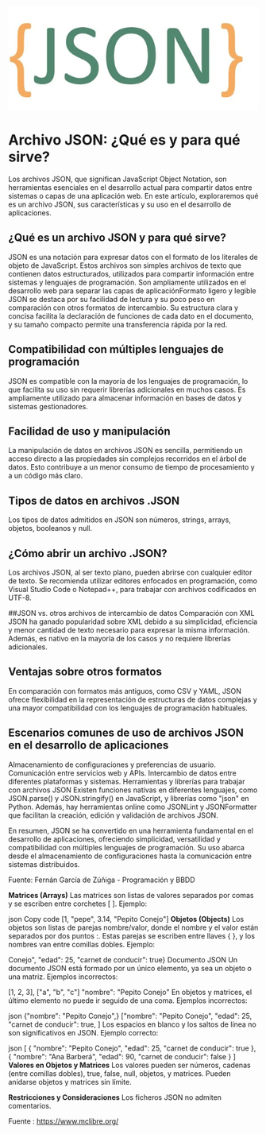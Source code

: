 ![Imagen](2.jpg)
#  Archivo JSON: ¿Qué es y para qué sirve?
Los archivos JSON, que significan JavaScript Object Notation, son herramientas esenciales en el desarrollo actual para compartir datos entre sistemas o capas de una aplicación web. En este artículo, exploraremos qué es un archivo JSON, sus características y su uso en el desarrollo de aplicaciones.
## ¿Qué es un archivo JSON y para qué sirve?
JSON es una notación para expresar datos con el formato de los literales de objeto de JavaScript. Estos archivos son simples archivos de texto que contienen datos estructurados, utilizados para compartir información entre sistemas y lenguajes de programación. Son ampliamente utilizados en el desarrollo web para separar las capas de aplicaciónFormato ligero y legible
JSON se destaca por su facilidad de lectura y su poco peso en comparación con otros formatos de intercambio. Su estructura clara y concisa facilita la declaración de funciones de cada dato en el documento, y su tamaño compacto permite una transferencia rápida por la red.

## Compatibilidad con múltiples lenguajes de programación
JSON es compatible con la mayoría de los lenguajes de programación, lo que facilita su uso sin requerir librerías adicionales en muchos casos. Es ampliamente utilizado para almacenar información en bases de datos y sistemas gestionadores.

## Facilidad de uso y manipulación
La manipulación de datos en archivos JSON es sencilla, permitiendo un acceso directo a las propiedades sin complejos recorridos en el árbol de datos. Esto contribuye a un menor consumo de tiempo de procesamiento y a un código más claro.

## Tipos de datos en archivos .JSON
Los tipos de datos admitidos en JSON son números, strings, arrays, objetos, booleanos y null.

## ¿Cómo abrir un archivo .JSON?
Los archivos JSON, al ser texto plano, pueden abrirse con cualquier editor de texto. Se recomienda utilizar editores enfocados en programación, como Visual Studio Code o Notepad++, para trabajar con archivos codificados en UTF-8.

##JSON vs. otros archivos de intercambio de datos
Comparación con XML
JSON ha ganado popularidad sobre XML debido a su simplicidad, eficiencia y menor cantidad de texto necesario para expresar la misma información. Además, es nativo en la mayoría de los casos y no requiere librerías adicionales.

## Ventajas sobre otros formatos
En comparación con formatos más antiguos, como CSV y YAML, JSON ofrece flexibilidad en la representación de estructuras de datos complejas y una mayor compatibilidad con los lenguajes de programación habituales.

## Escenarios comunes de uso de archivos JSON en el desarrollo de aplicaciones
Almacenamiento de configuraciones y preferencias de usuario.
Comunicación entre servicios web y APIs.
Intercambio de datos entre diferentes plataformas y sistemas.
Herramientas y librerías para trabajar con archivos JSON
Existen funciones nativas en diferentes lenguajes, como JSON.parse() y JSON.stringify() en JavaScript, y librerías como "json" en Python. Además, hay herramientas online como JSONLint y JSONFormatter que facilitan la creación, edición y validación de archivos JSON.

En resumen, JSON se ha convertido en una herramienta fundamental en el desarrollo de aplicaciones, ofreciendo simplicidad, versatilidad y compatibilidad con múltiples lenguajes de programación. Su uso abarca desde el almacenamiento de configuraciones hasta la comunicación entre sistemas distribuidos.

Fuente: Fernán García de Zúñiga - Programación y BBDD

**Matrices (Arrays)**
Las matrices son listas de valores separados por comas y se escriben entre corchetes [ ]. Ejemplo:

json
Copy code
[1, "pepe", 3.14, "Pepito Conejo"]
**Objetos (Objects)**
Los objetos son listas de parejas nombre/valor, donde el nombre y el valor están separados por dos puntos :. Estas parejas se escriben entre llaves { }, y los nombres van entre comillas dobles. Ejemplo:

Conejo", "edad": 25, "carnet de conducir": true}
Documento JSON
Un documento JSON está formado por un único elemento, ya sea un objeto o una matriz. Ejemplos incorrectos:

[1, 2, 3], ["a", "b", "c"]
"nombre": "Pepito Conejo"
En objetos y matrices, el último elemento no puede ir seguido de una coma. Ejemplos incorrectos:

json
{"nombre": "Pepito Conejo",}
["nombre": "Pepito Conejo", "edad": 25, "carnet de conducir": true, ]
Los espacios en blanco y los saltos de línea no son significativos en JSON. Ejemplo correcto:

json
[
  {
    "nombre": "Pepito Conejo",
    "edad": 25,
    "carnet de conducir": true
  },
  {
    "nombre": "Ana Barberá",
    "edad": 90,
    "carnet de conducir": false
  }
]
**Valores en Objetos y Matrices**
Los valores pueden ser números, cadenas (entre comillas dobles), true, false, null, objetos, y matrices. Pueden anidarse objetos y matrices sin límite.

**Restricciones y Consideraciones**
Los ficheros JSON no admiten comentarios.


Fuente : https://www.mclibre.org/
